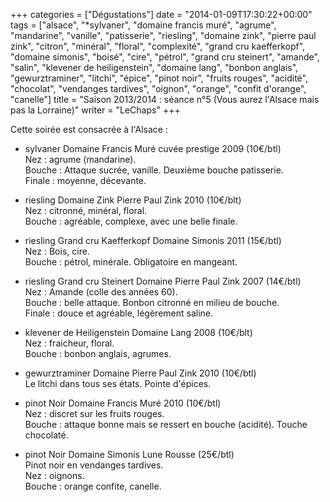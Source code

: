 +++
categories = ["Dégustations"]
date = "2014-01-09T17:30:22+00:00"
tags = ["alsace", "*sylvaner", "domaine francis muré", "agrume", "mandarine", "vanille", "patisserie", "riesling", "domaine zink", "pierre paul zink", "citron", "minéral", "floral", "complexité", "grand cru kaefferkopf", "domaine simonis", "boisé", "cire", "pétrol", "grand cru steinert", "amande", "salin", "klevener de heiligenstein", "domaine lang", "bonbon anglais", "gewurztraminer", "litchi", "épice", "pinot noir", "fruits rouges", "acidité", "chocolat", "vendanges tardives", "oignon", "orange", "confit d'orange", "canelle"]
title = "Saison 2013/2014 : séance n°5 (Vous aurez l'Alsace mais pas la Lorraine)"
writer = "LeChaps"
+++

Cette soirée est consacrée à l'Alsace :

* sylvaner Domaine Francis Muré cuvée prestige 2009 (10€/btl)  
Nez : agrume (mandarine).  
Bouche : Attaque sucrée, vanille. Deuxième bouche patisserie.  
Finale : moyenne, décevante.  

* riesling Domaine Zink Pierre Paul Zink 2010 (10€/blt) <i class="fa fa-plus-circle"></i>  
Nez : citronné, minéral, floral.  
Bouche : agréable, complexe, avec une belle finale.

* riesling Grand cru Kaefferkopf Domaine Simonis 2011 (15€/btl)  
Nez : Bois, cire.  
Bouche : pétrol, minérale. Obligatoire en mangeant.

* riesling Grand cru Steinert Domaine Pierre Paul Zink 2007 (14€/btl) <i class="fa fa-plus-circle"></i>  
Nez : Amande (colle des années 60).  
Bouche : belle attaque. Bonbon citronné en milieu de bouche.  
Finale : douce et agréable, légèrement saline.

* klevener de Heiligenstein Domaine Lang 2008 (10€/blt)  
Nez : fraicheur, floral.  
Bouche : bonbon anglais, agrumes.

* gewurztraminer Domaine Pierre Paul Zink 2010 (10€/btl) <i class="fa fa-plus-circle"></i>  
Le litchi dans tous ses états. Pointe d'épices.

* pinot Noir Domaine Francis Muré 2010 (10€/btl)  
Nez : discret sur les fruits rouges.  
Bouche : attaque bonne mais se ressert en bouche (acidité). Touche chocolaté.

* pinot Noir Domaine Simonis Lune Rousse  (25€/btl)  
Pinot noir en vendanges tardives.  
Nez : oignons.  
Bouche : orange confite, canelle.
